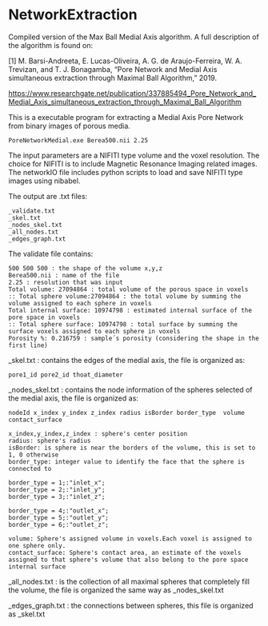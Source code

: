 # NetworkExtraction
Compiled version of the Max Ball Medial Axis algorithm. A full description of the algorithm is found on:

[1] M. Barsi-Andreeta, E. Lucas-Oliveira, A. G. de Araujo-Ferreira, W. A. Trevizan, and T. J. Bonagamba, “Pore Network and Medial Axis simultaneous extraction through Maximal Ball Algorithm,” 2019.

https://www.researchgate.net/publication/337885494_Pore_Network_and_Medial_Axis_simultaneous_extraction_through_Maximal_Ball_Algorithm

This is a executable program for extracting a Medial Axis Pore Network from binary images of porous media.

	PoreNetworkMedial.exe Berea500.nii 2.25 

The input parameters are a NIFITI type volume and the voxel resolution. The choice for NIFITI is to include Magnetic Resonance Imaging related images. The networkIO file includes python scripts to load and save NIFITI type images using nibabel.

The output are .txt files:

	_validate.txt 
	_skel.txt
	_nodes_skel.txt
	_all_nodes.txt
	_edges_graph.txt

The validate file contains:

	500 500 500 : the shape of the volume x,y,z
	Berea500.nii : name of the file
	2.25 : resolution that was input
	Total volume: 27094864 : total volume of the porous space in voxels
	:: Total sphere volume:27094864 : the total volume by summing the volume assigned to each sphere in voxels
	Total internal surface: 10974798 : estimated internal surface of the pore space in voxels
	:: Total sphere surface: 10974798 : total surface by summing the surface voxels assigned to each sphere in voxels
	Porosity %: 0.216759 : sample´s porosity (considering the shape in the first line)




_skel.txt  : contains the edges of the medial axis, the file is organized as:

	pore1_id pore2_id thoat_diameter

_nodes_skel.txt : contains the node information of the spheres selected of the medial axis, the file is organized as:

	nodeId x_index y_index z_index radius isBorder border_type  volume contact_surface

	x_index,y_index,z_index : sphere's center position
	radius: sphere's radius
	isBorder: is sphere is near the borders of the volume, this is set to 1, 0 otherwise
	border_type: integer value to identify the face that the sphere is connected to

	border_type = 1;:"inlet_x";	
	border_type = 2;:"inlet_y";	
	border_type = 3;:"inlet_z";
	
	border_type = 4;:"outlet_x";
	border_type = 5;:"outlet_y";
	border_type = 6;:"outlet_z";
	
	volume: Sphere's assigned volume in voxels.Each voxel is assigned to one sphere only.
	contact_surface: Sphere's contact area, an estimate of the voxels assigned to that sphere's volume that also belong to the pore space internal surface 

_all_nodes.txt : is the collection of all maximal spheres that completely fill the volume, the file is organized the same way as _nodes_skel.txt

_edges_graph.txt : the connections between spheres, this file is organized as _skel.txt









